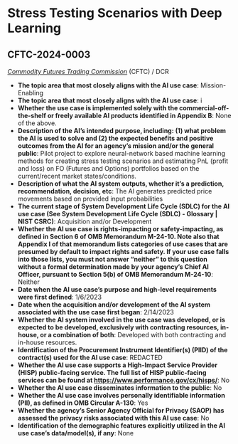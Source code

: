 # Stress Testing Scenarios with Deep Learning
## CFTC-2024-0003
_[Commodity Futures Trading Commission](<../3_agency/Commodity Futures Trading Commission.md>)_ (CFTC) / DCR


+ **The topic area that most closely aligns with the AI use case**: Mission-Enabling
+ **The topic area that most closely aligns with the AI use case**: i
+ **Whether the use case is implemented solely with the commercial-off-the-shelf or freely available AI products identified in Appendix B**: None of the above.
+ **Description of the AI’s intended purpose, including: (1) what problem the AI is used to solve and (2) the expected benefits and positive outcomes from the AI for an agency’s mission and/or the general public**: Pilot project to explore neural-network based machine learning methods for creating stress testing scenarios and estimating PnL (profit and loss) on FO (Futures and Options) portfolios based on the current/recent market states/conditions.
+ **Description of what the AI system outputs, whether it’s a prediction, recommendation, decision, etc**: The AI generates predicted price movements based on provided input probabilities
+ **The current stage of System Development Life Cycle (SDLC) for the AI use case (See System Development Life Cycle (SDLC) - Glossary | NIST CSRC)**: Acquisition and/or Development
+ **Whether the AI use case is rights-impacting or safety-impacting, as defined in Section 6 of OMB Memorandum M-24-10. Note also that Appendix I of that memorandum lists categories of use cases that are presumed by default to impact rights and safety. If your use case falls into those lists, you must not answer “neither” to this question without a formal determination made by your agency’s Chief AI Officer, pursuant to Section 5(b) of OMB Memorandum M-24-10**: Neither
+ **Date when the AI use case’s purpose and high-level requirements were first defined**: 1/6/2023
+ **Date when the acquisition and/or development of the AI system associated with the use case first began**: 2/14/2023
+ **Whether the AI system involved in the use case was developed, or is expected to be developed, exclusively with contracting resources, in-house, or a combination of both**: Developed with both contracting and in-house resources.
+ **Identification of the Procurement Instrument Identifier(s) (PIID) of the contract(s) used for the AI use case**: REDACTED
+ **Whether the AI use case supports a High-Impact Service Provider (HISP) public-facing service. The full list of HISP public-facing services can be found at https://www.performance.gov/cx/hisps/**: No
+ **Whether the AI use case disseminates information to the public**: No
+ **Whether the AI use case involves personally identifiable information (PII), as defined in OMB Circular A-130**: Yes
+ **Whether the agency’s Senior Agency Official for Privacy (SAOP) has assessed the privacy risks associated with this AI use case**: No
+ **Identification of the demographic features explicitly utilized in the AI use case’s data/model(s), if any**: None